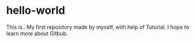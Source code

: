 # hello-world

This is..
My first repository made by myself, with help of Tutorial.
I hope to learn more about Gitbub.
